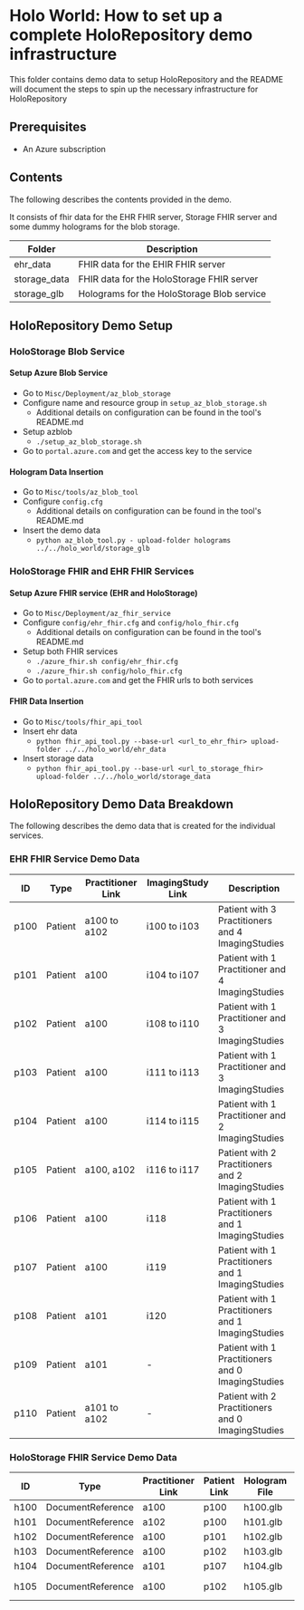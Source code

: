 # Holo World: How to set up a complete HoloRepository demo infrastructure
This folder contains demo data to setup HoloRepository and the README will document the steps to spin up the necessary infrastructure for HoloRepository

## Prerequisites
- An Azure subscription

## Contents
The following describes the contents provided in the demo.

It consists of fhir data for the EHR FHIR server, Storage FHIR server and some dummy holograms for the blob storage.

| Folder       | Description                                |
|--------------|--------------------------------------------|
| ehr_data     | FHIR data for the EHIR FHIR server         |
| storage_data | FHIR data for the HoloStorage FHIR server  |
| storage_glb  | Holograms for the HoloStorage Blob service |

## HoloRepository Demo Setup
### HoloStorage Blob Service
#### Setup Azure Blob Service
- Go to `Misc/Deployment/az_blob_storage`
- Configure name and resource group in `setup_az_blob_storage.sh`
    - Additional details on configuration can be found in the tool's README.md
- Setup azblob
    - `./setup_az_blob_storage.sh`
- Go to `portal.azure.com` and get the access key to the service

#### Hologram Data Insertion
- Go to `Misc/tools/az_blob_tool`
- Configure `config.cfg`
    - Additional details on configuration can be found in the tool's README.md
- Insert the demo data
    - `python az_blob_tool.py - upload-folder holograms ../../holo_world/storage_glb`

### HoloStorage FHIR and EHR FHIR Services
#### Setup Azure FHIR service (EHR and HoloStorage)
- Go to `Misc/Deployment/az_fhir_service`
- Configure `config/ehr_fhir.cfg` and `config/holo_fhir.cfg`
    - Additional details on configuration can be found in the tool's README.md
- Setup both FHIR services
    - `./azure_fhir.sh config/ehr_fhir.cfg`
    - `./azure_fhir.sh config/holo_fhir.cfg`
- Go to `portal.azure.com` and get the FHIR urls to both services

#### FHIR Data Insertion
- Go to `Misc/tools/fhir_api_tool`
- Insert ehr data
    - `python fhir_api_tool.py --base-url <url_to_ehr_fhir> upload-folder ../../holo_world/ehr_data`
- Insert storage data
    - `python fhir_api_tool.py --base-url <url_to_storage_fhir> upload-folder ../../holo_world/storage_data`

## HoloRepository Demo Data Breakdown
The following describes the demo data that is created for the individual services.

### EHR FHIR Service Demo Data
| ID   | Type    | Practitioner Link | ImagingStudy Link | Description                                       |
|------|---------|-------------------|-------------------|---------------------------------------------------|
| p100 | Patient | a100 to a102      | i100 to i103      | Patient with 3 Practitioners and 4 ImagingStudies |
| p101 | Patient | a100              | i104 to i107      | Patient with 1 Practitioner and 4 ImagingStudies  |
| p102 | Patient | a100              | i108 to i110      | Patient with 1 Practitioner and 3 ImagingStudies  |
| p103 | Patient | a100              | i111 to i113      | Patient with 1 Practitioner and 3 ImagingStudies  |
| p104 | Patient | a100              | i114 to i115      | Patient with 1 Practitioner and 2 ImagingStudies  |
| p105 | Patient | a100, a102        | i116 to i117      | Patient with 2 Practitioners and 2 ImagingStudies |
| p106 | Patient | a100              | i118              | Patient with 1 Practitioners and 1 ImagingStudies |
| p107 | Patient | a100              | i119              | Patient with 1 Practitioners and 1 ImagingStudies |
| p108 | Patient | a101              | i120              | Patient with 1 Practitioners and 1 ImagingStudies |
| p109 | Patient | a101              | -                 | Patient with 1 Practitioners and 0 ImagingStudies |
| p110 | Patient | a101 to a102      | -                 | Patient with 2 Practitioners and 0 ImagingStudies |

### HoloStorage FHIR Service Demo Data
| ID   | Type              | Practitioner Link | Patient Link | Hologram File | Description      |
|------|-------------------|-------------------|--------------|---------------|------------------|
| h100 | DocumentReference | a100              | p100         | h100.glb      | Ribcage          |
| h101 | DocumentReference | a102              | p100         | h101.glb      | Lungs            |
| h102 | DocumentReference | a100              | p101         | h102.glb      | Abdomen          |
| h103 | DocumentReference | a100              | p102         | h103.glb      | Pelvis           |
| h104 | DocumentReference | a101              | p107         | h104.glb      | Airways          |
| h105 | DocumentReference | a100              | p102         | h105.glb      | Left-Scfe-Pelvis |

